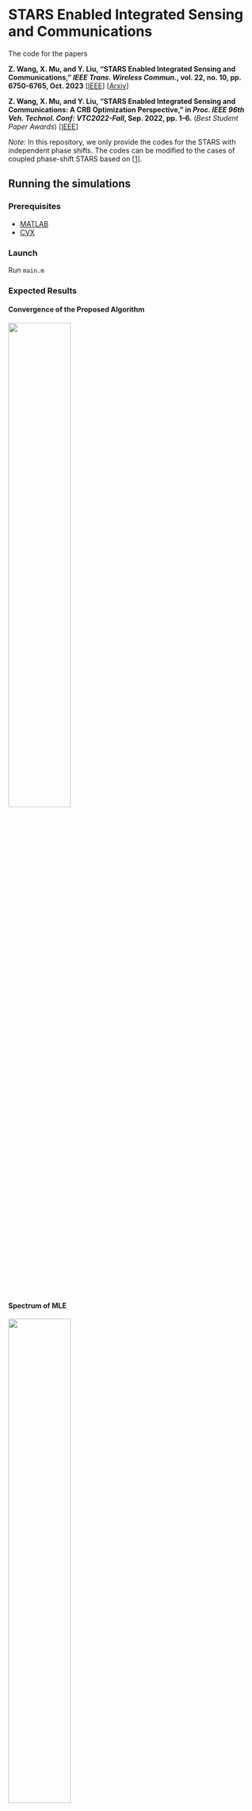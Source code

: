 # STARS Enabled Integrated Sensing and Communications

The code for the papers 

**Z. Wang, X. Mu, and Y. Liu, “STARS Enabled Integrated Sensing and Communications,” *IEEE Trans. Wireless Commun.*, vol. 22, no. 10, pp. 6750-6765, Oct. 2023** [[IEEE](https://ieeexplore.ieee.org/document/10050406)] [[Arxiv](https://arxiv.org/abs/2207.10748)]

**Z. Wang, X. Mu, and Y. Liu, “STARS Enabled Integrated Sensing and Communications: A CRB Optimization Perspective,” in *Proc. IEEE 96th Veh. Technol. Conf: VTC2022-Fall*, Sep. 2022, pp. 1–6.** (*Best Student Paper Awards*) [[IEEE](https://ieeexplore.ieee.org/document/10013032)]

*Note*: In this repository, we only provide the codes for the STARS with independent phase shifts. The codes can be modified to the cases of coupled phase-shift STARS based on [[1](https://github.com/zhaolin820/coupled-phase-shift-STAR-RIS)].


## Running the simulations

### Prerequisites

- [MATLAB](https://uk.mathworks.com/products/matlab.html)
- [CVX](http://cvxr.com/cvx/)

### Launch

Run `main.m`

### Expected Results

#### Convergence of the Proposed Algorithm
<img decoding="async" src="./results/convergence.jpg" width="50%">

#### Spectrum of MLE
<img decoding="async" src="./results/MLE.jpg" width="50%">

## Citing
If you in any way use this code for research, please cite our original articles listed above. The corresponding BiBTeX citation is given below:
```
@article{wang2022stars,
  title={{STARS} Enabled Integrated Sensing and Communications},
  author={Wang, Zhaolin and Mu, Xidong and Liu, Yuanwei},
  journal={{IEEE} Trans. Wireless Commun.},
  year={2023},
  month=oct,
  volume={22},
  number={10},
  pages={6750-6765}
}

@inproceedings{wang2022star_vtc,
  title={{STARS} enabled integrated sensing and communications: A {CRB} optimization perspective},
  author={Wang, Zhaolin and Mu, Xidong and Liu, Yuanwei},
  booktitle={Proc. IEEE 96th Veh. Technol. Conf: VTC2022-Fall},
  pages={1--6},
  year={2022},
  month=sep,
}
```
